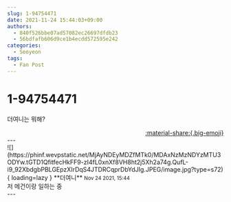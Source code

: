 ```yaml
---
slug: 1-94754471
date: 2021-11-24 15:44:03+09:00
authors:
  - 840f526bbe07ad57082ec26697dfdb23
  - 56bdfafb606d9ce1b4ecdd572595e242
categories:
  - Seoyeon
tags:
  - Fan Post
---
```


# 1-94754471

<div class="post-container" markdown="1">
<div class="content-container md-sidebar__scrollwrap" markdown="1">

더여니는 뭐해?

</div>
</div>

<div style="text-align: right;" markdown="1">
<a href="https://weverse.io/fromis9/fanpost/1-94754471" style="text-align: right;">:material-share:{.big-emoji}</a>
</div>
---

<div class="comments-container md-sidebar__scrollwrap" markdown="1">
<div class="comment" markdown="1">
<div class='id-container' markdown="1">
![](https://phinf.wevpstatic.net/MjAyNDEyMDZfMTk0/MDAxNzMzNDYzMTU3ODYw.tGTD1QfitfecHkFF9-zI4fL0xnXf8VH8ht2j5Xh2a74g.QufL-i9_92XbdgbPBLGEpzXIrDqS4JTDRCqprDbYdJIg.JPEG/image.jpg?type=s72){ loading=lazy }
**<span class="artist">더여니</span>** <small>Nov 24 2021, 15:44</small><br>
</div>
<div class='comment-body' markdown="1">
저 메건이랑 일하는 중
</div>
</div>
</div>
---
